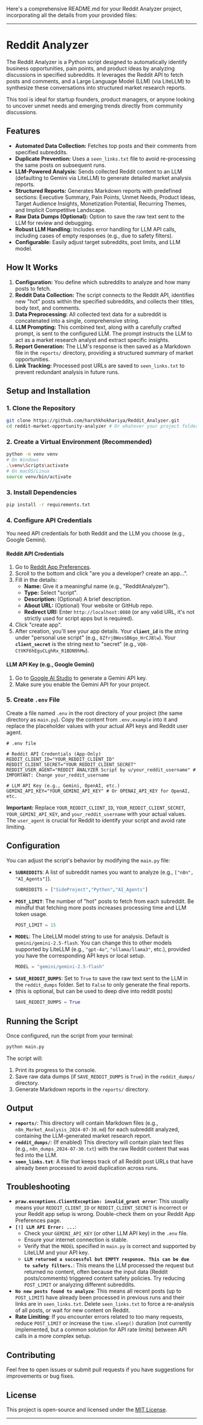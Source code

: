 Here's a comprehensive README.md for your Reddit Analyzer project, incorporating all the details from your provided files:

---

# Reddit Analyzer

The Reddit Analyzer is a Python script designed to automatically identify business opportunities, pain points, and product ideas by analyzing discussions in specified subreddits. It leverages the Reddit API to fetch posts and comments, and a Large Language Model (LLM) (via LiteLLM) to synthesize these conversations into structured market research reports.

This tool is ideal for startup founders, product managers, or anyone looking to uncover unmet needs and emerging trends directly from community discussions.

## Features

*   **Automated Data Collection:** Fetches top posts and their comments from specified subreddits.
*   **Duplicate Prevention:** Uses a `seen_links.txt` file to avoid re-processing the same posts on subsequent runs.
*   **LLM-Powered Analysis:** Sends collected Reddit content to an LLM (defaulting to Gemini via LiteLLM) to generate detailed market analysis reports.
*   **Structured Reports:** Generates Markdown reports with predefined sections: Executive Summary, Pain Points, Unmet Needs, Product Ideas, Target Audience Insights, Monetization Potential, Recurring Themes, and Implicit Competitive Landscape.
*   **Raw Data Dumps (Optional):** Option to save the raw text sent to the LLM for review and debugging.
*   **Robust LLM Handling:** Includes error handling for LLM API calls, including cases of empty responses (e.g., due to safety filters).
*   **Configurable:** Easily adjust target subreddits, post limits, and LLM model.

## How It Works

1.  **Configuration:** You define which subreddits to analyze and how many posts to fetch.
2.  **Reddit Data Collection:** The script connects to the Reddit API, identifies new "hot" posts within the specified subreddits, and collects their titles, body text, and comments.
3.  **Data Preprocessing:** All collected text data for a subreddit is concatenated into a single, comprehensive string.
4.  **LLM Prompting:** This combined text, along with a carefully crafted prompt, is sent to the configured LLM. The prompt instructs the LLM to act as a market research analyst and extract specific insights.
5.  **Report Generation:** The LLM's response is then saved as a Markdown file in the `reports/` directory, providing a structured summary of market opportunities.
6.  **Link Tracking:** Processed post URLs are saved to `seen_links.txt` to prevent redundant analysis in future runs.

## Setup and Installation

### 1. Clone the Repository

```bash
git clone https://github.com/harshkhokhariya/Reddit_Analyzer.git
cd reddit-market-opportunity-analyzer # Or whatever your project folder is named
```

### 2. Create a Virtual Environment (Recommended)

```bash
python -m venv venv
# On Windows
.\venv\Scripts\activate
# On macOS/Linux
source venv/bin/activate
```

### 3. Install Dependencies

```bash
pip install -r requirements.txt
```

### 4. Configure API Credentials

You need API credentials for both Reddit and the LLM you choose (e.g., Google Gemini).

#### Reddit API Credentials

1.  Go to [Reddit App Preferences](https://www.reddit.com/prefs/apps).
2.  Scroll to the bottom and click "are you a developer? create an app...".
3.  Fill in the details:
    *   **Name:** Give it a meaningful name (e.g., "RedditAnalyzer").
    *   **Type:** Select "script".
    *   **Description:** (Optional) A brief description.
    *   **About URL:** (Optional) Your website or GitHub repo.
    *   **Redirect URI:** Enter `http://localhost:8080` (or any valid URL, it's not strictly used for script apps but is required).
4.  Click "create app".
5.  After creation, you'll see your app details. Your **`client_id`** is the string under "personal use script" (e.g., `8ZfrjBWosSB6go_HrCJBlw`). Your **`client_secret`** is the string next to "secret" (e.g., `VQ8-CtVKF6hEguCLghRx_R1BDN9hMw`).

#### LLM API Key (e.g., Google Gemini)

1.  Go to [Google AI Studio](https://aistudio.google.com/app/apikey) to generate a Gemini API key.
2.  Make sure you enable the Gemini API for your project.

### 5. Create `.env` File

Create a file named `.env` in the root directory of your project (the same directory as `main.py`). Copy the content from `.env.example` into it and replace the placeholder values with your actual API keys and Reddit user agent.

```dotenv
# .env file

# Reddit API Credentials (App-Only)
REDDIT_CLIENT_ID="YOUR_REDDIT_CLIENT_ID"
REDDIT_CLIENT_SECRET="YOUR_REDDIT_CLIENT_SECRET"
REDDIT_USER_AGENT="REDDIT ANALYZER Script by u/your_reddit_username" # IMPORTANT: Change your_reddit_username

# LLM API Key (e.g., Gemini, OpenAI, etc.)
GEMINI_API_KEY="YOUR_GEMINI_API_KEY" # Or OPENAI_API_KEY for OpenAI, etc.
```

**Important:** Replace `YOUR_REDDIT_CLIENT_ID`, `YOUR_REDDIT_CLIENT_SECRET`, `YOUR_GEMINI_API_KEY`, and `your_reddit_username` with your actual values. The `user_agent` is crucial for Reddit to identify your script and avoid rate limiting.

## Configuration

You can adjust the script's behavior by modifying the `main.py` file:

*   **`SUBREDDITS`**: A list of subreddit names you want to analyze (e.g., `["n8n", "AI_Agents"]`).
    ```python
    SUBREDDITS = ["SideProject","Python","AI_Agents"]
    ```
*   **`POST_LIMIT`**: The number of "hot" posts to fetch from each subreddit. Be mindful that fetching more posts increases processing time and LLM token usage.
    ```python
    POST_LIMIT = 15
    ```
*   **`MODEL`**: The LiteLLM model string to use for analysis. Default is `gemini/gemini-2.5-flash`. You can change this to other models supported by LiteLLM (e.g., `"gpt-4o"`, `"ollama/llama3"`, etc.), provided you have the corresponding API keys or local setup.
    ```python
    MODEL = "gemini/gemini-2.5-flash"
    ```
*   **`SAVE_REDDIT_DUMPS`**: Set to `True` to save the raw text sent to the LLM in the `reddit_dumps` folder. Set to `False` to only generate the final reports.
* (this is optional, but can be used to deep dive into reddit posts)
    ```python
    SAVE_REDDIT_DUMPS = True
    ```

## Running the Script

Once configured, run the script from your terminal:

```bash
python main.py
```

The script will:
1.  Print its progress to the console.
2.  Save raw data dumps (if `SAVE_REDDIT_DUMPS` is `True`) in the `reddit_dumps/` directory.
3.  Generate Markdown reports in the `reports/` directory.

## Output

*   **`reports/`**: This directory will contain Markdown files (e.g., `n8n_Market_Analysis_2024-07-30.md`) for each subreddit analyzed, containing the LLM-generated market research report.
*   **`reddit_dumps/`**: (If enabled) This directory will contain plain text files (e.g., `n8n_dumps_2024-07-30.txt`) with the raw Reddit content that was fed into the LLM.
*   **`seen_links.txt`**: A file that keeps track of all Reddit post URLs that have already been processed to avoid duplication across runs.

## Troubleshooting

*   **`praw.exceptions.ClientException: invalid_grant error`**: This usually means your `REDDIT_CLIENT_ID` or `REDDIT_CLIENT_SECRET` is incorrect or your Reddit app setup is wrong. Double-check them on your Reddit App Preferences page.
*   **`[!] LLM API Error: ...`**:
    *   Check your `GEMINI_API_KEY` (or other LLM API key) in the `.env` file.
    *   Ensure your internet connection is stable.
    *   Verify that the `MODEL` specified in `main.py` is correct and supported by LiteLLM and your API key.
    *   **`LLM returned a successful but EMPTY response. This can be due to safety filters.`**: This means the LLM processed the request but returned no content, often because the input data (Reddit posts/comments) triggered content safety policies. Try reducing `POST_LIMIT` or analyzing different subreddits.
*   **`No new posts found to analyze`**: This means all recent posts (up to `POST_LIMIT`) have already been processed in previous runs and their links are in `seen_links.txt`. Delete `seen_links.txt` to force a re-analysis of all posts, or wait for new content on Reddit.
*   **Rate Limiting**: If you encounter errors related to too many requests, reduce `POST_LIMIT` or increase the `time.sleep()` duration (not currently implemented, but a common solution for API rate limits) between API calls in a more complex setup.

## Contributing

Feel free to open issues or submit pull requests if you have suggestions for improvements or bug fixes.

## License

This project is open-source and licensed under the [MIT License](LICENSE.txt).

---